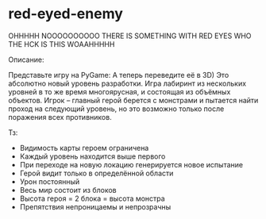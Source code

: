 # red-eyed-enemy
OHHHHH NOOOOOOOOOO THERE IS SOMETHING WITH RED EYES WHO THE HCK IS THIS WOAAHHHHH


Описание:

Представьте игру на PyGame: А теперь переведите её в 3D) Это абсолютно новый уровень разработки. Игра лабиринт из нескольких уровней в то же время многоярусная, и состоящая из объёмных объектов. Игрок – главный герой берется с монстрами и пытается найти проход на следующий уровень, но это возможно только после поражения всех противников.

Тз:

- Видимость карты героем ограничена
- Каждый уровень находится выше первого
- При переходе на новую локацию генерируется новое испытание
- Герой видит только в определённой области
- Урон постоянный
- Весь мир состоит из блоков
- Высота героя = 2 блока = высота монстра
- Препятствия непроницаемы и непрозрачны

